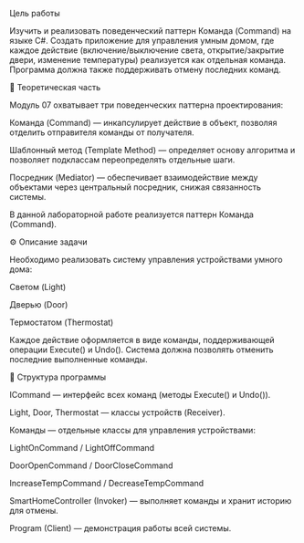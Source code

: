 Цель работы

Изучить и реализовать поведенческий паттерн Команда (Command) на языке C#.
Создать приложение для управления умным домом, где каждое действие (включение/выключение света, открытие/закрытие двери, изменение температуры) реализуется как отдельная команда.
Программа должна также поддерживать отмену последних команд.

🧠 Теоретическая часть

Модуль 07 охватывает три поведенческих паттерна проектирования:

Команда (Command) — инкапсулирует действие в объект, позволяя отделить отправителя команды от получателя.

Шаблонный метод (Template Method) — определяет основу алгоритма и позволяет подклассам переопределять отдельные шаги.

Посредник (Mediator) — обеспечивает взаимодействие между объектами через центральный посредник, снижая связанность системы.

В данной лабораторной работе реализуется паттерн Команда (Command).

⚙️ Описание задачи

Необходимо реализовать систему управления устройствами умного дома:

Светом (Light)

Дверью (Door)

Термостатом (Thermostat)

Каждое действие оформляется в виде команды, поддерживающей операции Execute() и Undo().
Система должна позволять отменить последние выполненные команды.

🧩 Структура программы

ICommand — интерфейс всех команд (методы Execute() и Undo()).

Light, Door, Thermostat — классы устройств (Receiver).

Команды — отдельные классы для управления устройствами:

LightOnCommand / LightOffCommand

DoorOpenCommand / DoorCloseCommand

IncreaseTempCommand / DecreaseTempCommand

SmartHomeController (Invoker) — выполняет команды и хранит историю для отмены.

Program (Client) — демонстрация работы всей системы.

